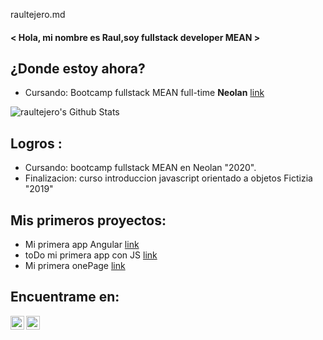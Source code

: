 raultejero.md
#### < Hola, mi nombre es Raul,soy fullstack developer MEAN >


## ¿Donde estoy ahora?
- Cursando: Bootcamp fullstack MEAN full-time **Neolan**  [link](https://www.neoland.es/)
<img alt="raultejero's Github Stats" src="https://github-readme-stats.vercel.app/api?username=raultejero&show_icons=true&hide_border=true" />

## Logros :
- Cursando: bootcamp fullstack MEAN en Neolan "2020".
- Finalizacion: curso introduccion javascript orientado a objetos Fictizia "2019"
## Mis primeros proyectos:
- Mi primera app Angular [link](https://appblog-68dfd.firebaseapp.com/blog)
- toDo mi primera app con JS [link](https://todo-d615f.firebaseapp.com/)
- Mi primera onePage [link](https://hamburgueseria-5d0f3.firebaseapp.com/)


## Encuentrame en:

[<img align="left" alt="codeSTACKr | Twitter" width="22px" src="https://cdn.jsdelivr.net/npm/simple-icons@v3/icons/twitter.svg" />][twitter]
[<img align="left" alt="codeSTACKr | LinkedIn" width="22px" src="https://cdn.jsdelivr.net/npm/simple-icons@v3/icons/linkedin.svg" />][linkedin]

[twitter]: https://twitter.com/Raul_te_ma
[linkedin]: https://www.linkedin.com/in/raul-tejero-martos-302569167/
